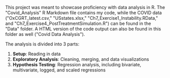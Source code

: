 This project was meant to showcase proficiency with data analysis in R. The "Covid_Analysis" R Markdown file contains my code, while the COVID data ("OxCGRT_latest.csv," "USstates.xlsx," "Ch7_Exercise1_Instability.RData," and "Ch7_Exercise4_PostTreatmentSimulation.R") can be found in the "Data" folder. A HTML version of the code output can also be found in this folder as well ("Covid Data Analysis"). 

The analysis is divided into 3 parts:
1) **Setup**: Reading in data
2) **Exploratory Analysis**: Cleaning, merging, and data visualizations
3) **Hypothesis Testing**: Regression analysis, including bivariate, multivariate, logged, and scaled regressions

